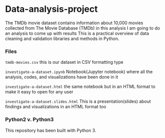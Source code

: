 # Data-analysis-project
The TMDb movie dataset contains information about 10,000 movies collected from The Movie Database (TMDb) in this analysis I am going to do an analysis to come up with results
This is a practical overview of data cleaning and validation libraries and methods in Python.


### Files
```tmdb-movies.csv``` this is our dataset in CSV formatting type

```investigate-a-dataset.ipynb``` Notebook(Jupyter notebook) where all the analysis, codes, and visualizations have been done in it

```investigate-a-dataset.html``` the same notebook but in an HTML format to make it easy to open for any user

```investigate-a-dataset.slides.html``` This is a presentation(slides) about findings and visualizations in an HTML format too



### Python2 v. Python3
This repository has been built with Python 3.
